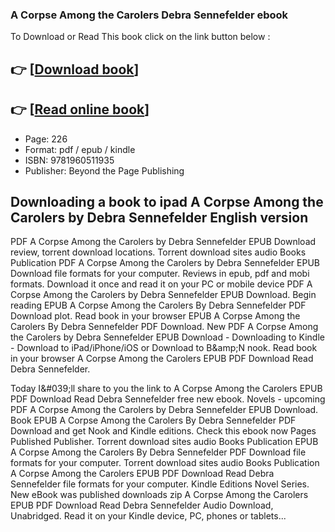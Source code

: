 ### A Corpse Among the Carolers Debra Sennefelder ebook

To Download or Read This book click on the link button below :

## 👉  [**[Download book](http://ebooksharez.info/download.php?group=book&from=github.com&id=721959&lnk=1081 "Download book")**]

## 👉  [**[Read online book](http://ebooksharez.info/download.php?group=book&from=github.com&id=721959&lnk=1081 "Read online book")**]


* Page: 226
* Format: pdf / epub / kindle
* ISBN: 9781960511935
* Publisher: Beyond the Page Publishing



## Downloading a book to ipad A Corpse Among the Carolers by Debra Sennefelder English version


PDF A Corpse Among the Carolers by Debra Sennefelder EPUB Download review, torrent download locations. Torrent download sites audio Books Publication PDF A Corpse Among the Carolers by Debra Sennefelder EPUB Download file formats for your computer. Reviews in epub, pdf and mobi formats. Download it once and read it on your PC or mobile device PDF A Corpse Among the Carolers by Debra Sennefelder EPUB Download. Begin reading EPUB A Corpse Among the Carolers By Debra Sennefelder PDF Download plot. Read book in your browser EPUB A Corpse Among the Carolers By Debra Sennefelder PDF Download. New PDF A Corpse Among the Carolers by Debra Sennefelder EPUB Download - Downloading to Kindle - Download to iPad/iPhone/iOS or Download to B&amp;amp;N nook. Read book in your browser A Corpse Among the Carolers EPUB PDF Download Read Debra Sennefelder.

Today I&amp;#039;ll share to you the link to A Corpse Among the Carolers EPUB PDF Download Read Debra Sennefelder free new ebook. Novels - upcoming PDF A Corpse Among the Carolers by Debra Sennefelder EPUB Download. Book EPUB A Corpse Among the Carolers By Debra Sennefelder PDF Download and get Nook and Kindle editions. Check this ebook now Pages Published Publisher. Torrent download sites audio Books Publication EPUB A Corpse Among the Carolers By Debra Sennefelder PDF Download file formats for your computer. Torrent download sites audio Books Publication A Corpse Among the Carolers EPUB PDF Download Read Debra Sennefelder file formats for your computer. Kindle Editions Novel Series. New eBook was published downloads zip A Corpse Among the Carolers EPUB PDF Download Read Debra Sennefelder Audio Download, Unabridged. Read it on your Kindle device, PC, phones or tablets...





